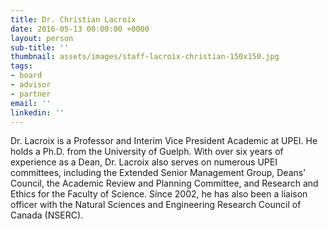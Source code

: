 ```yaml
---
title: Dr. Christian Lacroix
date: 2016-05-13 00:00:00 +0000
layout: person
sub-title: ''
thumbnail: assets/images/staff-lacroix-christian-150x150.jpg
tags:
- board
- advisor
- partner
email: ''
linkedin: ''
---
```

Dr. Lacroix is a Professor and Interim Vice President Academic at UPEI. He holds a Ph.D. from the University of Guelph. With over six years of experience as a Dean, Dr. Lacroix also serves on numerous UPEI committees, including the Extended Senior Management Group, Deans’ Council, the Academic Review and Planning Committee, and Research and Ethics for the Faculty of Science. Since 2002, he has also been a liaison officer with the Natural Sciences and Engineering Research Council of Canada (NSERC).